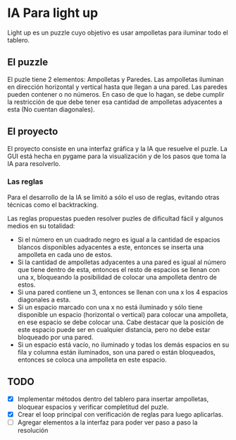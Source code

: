 # IA Para light up

Light up es un puzzle cuyo objetivo es usar ampolletas para iluminar todo el tablero.

## El puzzle

El puzle tiene 2 elementos: Ampolletas y Paredes.
Las ampolletas iluminan en dirección horizontal y vertical hasta que llegan a una pared.
Las paredes pueden contener o no números. En caso de que lo hagan, se debe cumplir la restricción de que debe tener esa cantidad de ampolletas adyacentes a esta (No cuentan diagonales).

## El proyecto

El proyecto consiste en una interfaz gráfica y la IA que resuelve el puzle.
La GUI está hecha en pygame para la visualización y de los pasos que toma la IA para resolverlo.

### Las reglas

Para el desarrollo de la IA se limitó a sólo el uso de reglas, evitando otras técnicas como el backtracking. 

Las reglas propuestas pueden resolver puzles de dificultad fácil y algunos medios en su totalidad:

- Si el número en un cuadrado negro es igual a la cantidad de espacios blancos disponibles adyacentes a este, entonces se inserta una ampolleta en cada uno de estos.
- Si la cantidad de ampolletas adyacentes a una pared es igual al número que tiene dentro de esta, entonces el resto de espacios se llenan con una x, bloqueando la posibilidad de colocar una ampolleta dentro de estos.
- Si una pared contiene un 3, entonces se llenan con una x los 4 espacios diagonales a esta.
- Si un espacio marcado con una x no está iluminado y sólo tiene disponible un espacio (horizontal o vertical) para colocar una ampolleta, en ese espacio se debe colocar una. Cabe destacar que la posición de este espacio puede ser en cualquier distancia, pero no debe estar bloqueado por una pared.
- Si un espacio está vacío, no iluminado y todas los demás espacios en su fila y columna están iluminados, son una pared o están bloqueados, entonces se coloca una ampolleta en este espacio.

## TODO

- [x] Implementar métodos dentro del tablero para insertar ampolletas, bloquear espacios y verificar completitud del puzle.
- [x] Crear el loop principal con verificación de reglas para luego aplicarlas.
- [ ] Agregar elementos a la interfaz para poder ver paso a paso la resolución
